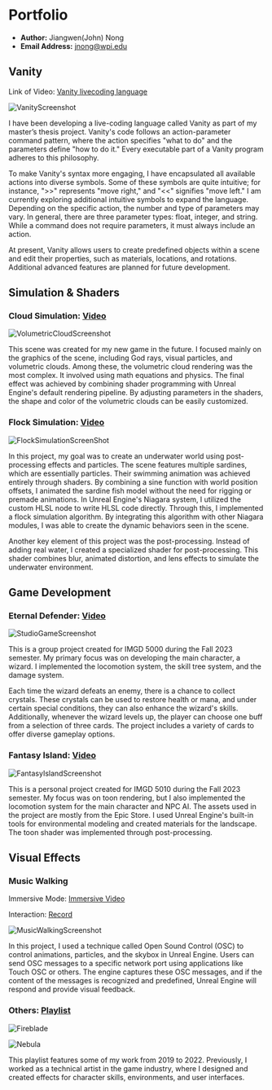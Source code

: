 # Portfolio
- **Author:** Jiangwen(John) Nong
- **Email Address:** <jnong@wpi.edu>

## Vanity
Link of Video: [Vanity livecoding language](https://youtu.be/hD2ibEEiJw8?si=p1eV7uCI_sVkrCfC)  

![VanityScreenshot](Images/Vanity.png)

I have been developing a live-coding language called Vanity as part of my master’s thesis project. Vanity's code follows an action-parameter command pattern, where the action specifies "what to do" and the parameters define "how to do it." Every executable part of a Vanity program adheres to this philosophy.

To make Vanity's syntax more engaging, I have encapsulated all available actions into diverse symbols. Some of these symbols are quite intuitive; for instance, ">>" represents "move right," and "<<" signifies "move left." I am currently exploring additional intuitive symbols to expand the language. Depending on the specific action, the number and type of parameters may vary. In general, there are three parameter types: float, integer, and string. While a command does not require parameters, it must always include an action.

At present, Vanity allows users to create predefined objects within a scene and edit their properties, such as materials, locations, and rotations. Additional advanced features are planned for future development.

## Simulation & Shaders
### Cloud Simulation: [Video](https://youtu.be/RiorTontwos?si=Llqvw8p5UVB5f8Zk)

![VolumetricCloudScreenshot](Images/VolumetricClouds.png)

This scene was created for my new game in the future. I focused mainly on the graphics of the scene, including God rays, visual particles, and volumetric clouds. Among these, the volumetric cloud rendering was the most complex. It involved using math equations and physics. The final effect was achieved by combining shader programming with Unreal Engine's default rendering pipeline.
By adjusting parameters in the shaders, the shape and color of the volumetric clouds can be easily customized.

### Flock Simulation: [Video](https://youtu.be/VPbRd0oR2uo?si=oz37gUitEcsvO-Kl)

![FlockSimulationScreenShot](Images/Flock.png)

In this project, my goal was to create an underwater world using post-processing effects and particles. The scene features multiple sardines, which are essentially particles. Their swimming animation was achieved entirely through shaders. By combining a sine function with world position offsets, I animated the sardine fish model without the need for rigging or premade animations. In Unreal Engine's Niagara system, I utilized the custom HLSL node to write HLSL code directly. Through this, I implemented a flock simulation algorithm. By integrating this algorithm with other Niagara modules, I was able to create the dynamic behaviors seen in the scene.

Another key element of this project was the post-processing. Instead of adding real water, I created a specialized shader for post-processing. This shader combines blur, animated distortion, and lens effects to simulate the underwater environment.

## Game Development
### Eternal Defender: [Video](https://youtu.be/VEQ5bQEw5_I)

![StudioGameScreenshot](Images/EternalDefender.png)

This is a group project created for IMGD 5000 during the Fall 2023 semester. My primary focus was on developing the main character, a wizard. I implemented the locomotion system, the skill tree system, and the damage system. 

Each time the wizard defeats an enemy, there is a chance to collect crystals. These crystals can be used to restore health or mana, and under certain special conditions, they can also enhance the wizard's skills. Additionally, whenever the wizard levels up, the player can choose one buff from a selection of three cards. The project includes a variety of cards to offer diverse gameplay options.

### Fantasy Island: [Video](https://youtu.be/qNiURinjrlg?si=OdVF2KTskzJBFFd2)

![FantasyIslandScreenshot](Images/Toon.png)

This is a personal project created for IMGD 5010 during the Fall 2023 semester. My focus was on toon rendering, but I also implemented the locomotion system for the main character and NPC AI. The assets used in the project are mostly from the Epic Store. I used Unreal Engine's built-in tools for environmental modeling and created materials for the landscape. The toon shader was implemented through post-processing.

## Visual Effects
### Music Walking

Immersive Mode: [Immersive Video](https://youtu.be/aCcdN1xBSEU)

Interaction: [Record](https://youtu.be/zpHwOLUINDo)

![MusicWalkingScreenshot](Images/MusicWalking.png)

In this project, I used a technique called Open Sound Control (OSC) to control animations, particles, and the skybox in Unreal Engine. Users can send OSC messages to a specific network port using applications like Touch OSC or others. The engine captures these OSC messages, and if the content of the messages is recognized and predefined, Unreal Engine will respond and provide visual feedback.

### Others: [Playlist](https://www.youtube.com/playlist?list=PLt2y7KVkS8MHkaV2iTJBa9qj40y0jfl8Q)

![Fireblade](Images/VFX_FireBlade.png)

![Nebula](Images/VFX_Nebula.png)

This playlist features some of my work from 2019 to 2022. Previously, I worked as a technical artist in the game industry, where I designed and created effects for character skills, environments, and user interfaces.
